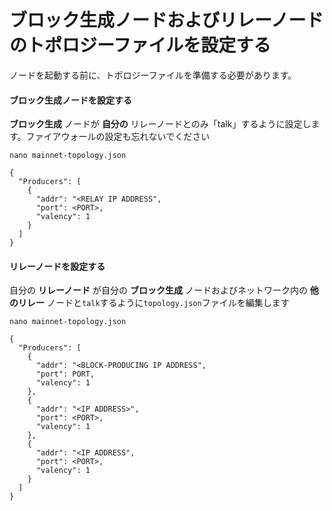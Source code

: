 # ブロック生成ノードおよびリレーノードのトポロジーファイルを設定する

ノードを起動する前に、トポロジーファイルを準備する必要があります。

#### ブロック生成ノードを設定する

__ブロック生成__ ノードが __自分の__ リレーノードとのみ「talk」するように設定します。ファイアウォールの設定も忘れないでください

    nano mainnet-topology.json

  	{
  	  "Producers": [
  	    {
  	      "addr": "<RELAY IP ADDRESS",
  	      "port": <PORT>,
  	      "valency": 1
  	    }
  	  ]
  	}

#### リレーノードを設定する

自分の __リレーノード__ が自分の __ブロック生成__ ノードおよびネットワーク内の __他のリレー__ ノードと`talk`するように`topology.json`ファイルを編集します



    nano mainnet-topology.json

    {
      "Producers": [
        {
          "addr": "<BLOCK-PRODUCING IP ADDRESS",
          "port": PORT,
          "valency": 1
        },
        {
          "addr": "<IP ADDRESS>",
          "port": <PORT>,
          "valency": 1
        },
        {
          "addr": "<IP ADDRESS",
          "port": <PORT>,
          "valency": 1
        }
      ]
    }

